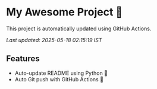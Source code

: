 # My Awesome Project 🚀

This project is automatically updated using GitHub Actions.

_Last updated: 2025-05-18 02:15:19 IST_

## Features
- Auto-update README using Python 🐍
- Auto Git push with GitHub Actions 🤖
